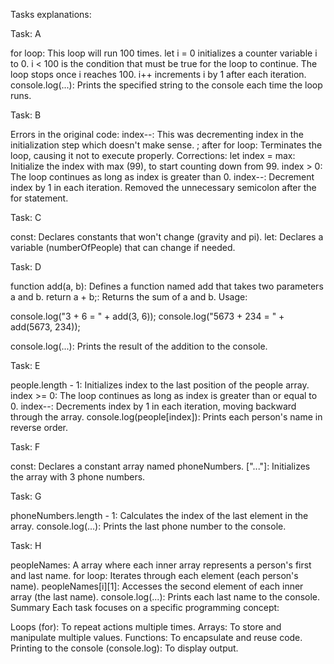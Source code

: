 Tasks explanations:

Task: A

for loop: This loop will run 100 times.
let i = 0 initializes a counter variable i to 0.
i < 100 is the condition that must be true for the loop to continue. The loop stops once i reaches 100.
i++ increments i by 1 after each iteration.
console.log(...): Prints the specified string to the console each time the loop runs.

Task: B

Errors in the original code:
index--: This was decrementing index in the initialization step which doesn't make sense.
; after for loop: Terminates the loop, causing it not to execute properly.
Corrections:
let index = max: Initialize the index with max (99), to start counting down from 99.
index > 0: The loop continues as long as index is greater than 0.
index--: Decrement index by 1 in each iteration.
Removed the unnecessary semicolon after the for statement.

Task: C

const: Declares constants that won't change (gravity and pi).
let: Declares a variable (numberOfPeople) that can change if needed.

Task: D

function add(a, b): Defines a function named add that takes two parameters a and b.
return a + b;: Returns the sum of a and b.
Usage:


console.log("3 + 6 = " + add(3, 6));
console.log("5673 + 234 = " + add(5673, 234));

console.log(...): Prints the result of the addition to the console.

Task: E

people.length - 1: Initializes index to the last position of the people array.
index >= 0: The loop continues as long as index is greater than or equal to 0.
index--: Decrements index by 1 in each iteration, moving backward through the array.
console.log(people[index]): Prints each person's name in reverse order.

Task: F

const: Declares a constant array named phoneNumbers.
["..."]: Initializes the array with 3 phone numbers.

Task: G

phoneNumbers.length - 1: Calculates the index of the last element in the array.
console.log(...): Prints the last phone number to the console.

Task: H

peopleNames: A array where each inner array represents a person's first and last name.
for loop: Iterates through each element (each person's name).
peopleNames[i][1]: Accesses the second element of each inner array (the last name).
console.log(...): Prints each last name to the console.
Summary
Each task focuses on a specific programming concept:

Loops (for): To repeat actions multiple times.
Arrays: To store and manipulate multiple values.
Functions: To encapsulate and reuse code.
Printing to the console (console.log): To display output.
